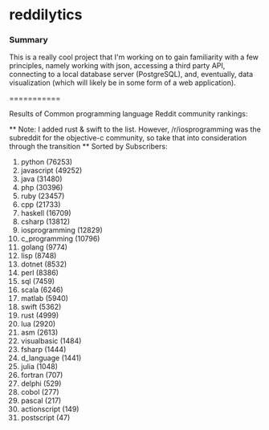 reddilytics
===========

### Summary

This is a really cool project that I'm working on to gain familiarity with a few principles, namely working with json,
accessing a third party API, connecting to a local database server (PostgreSQL), and, eventually, data visualization (which will likely be in some form of a web application). 

===========


Results of Common programming language Reddit community rankings: 


** Note: I added rust & swift to the list.  However, /r/iosprogramming was the subreddit for the objective-c community, so take that into consideration through the transition **
Sorted by Subscribers: 

1. python (76253)
2. javascript (49252)
3. java (31480)
4. php (30396)
5. ruby (23457)
6. cpp (21733)
7. haskell (16709)
8. csharp (13812)
9. iosprogramming (12829)
10. c_programming (10796)
11. golang (9774)
12. lisp (8748)
13. dotnet (8532)
14. perl (8386)
15. sql (7459)
16. scala (6246)
17. matlab (5940)
18. swift (5362)
19. rust (4999)
20. lua (2920)
21. asm (2613)
22. visualbasic (1484)
23. fsharp (1444)
24. d_language (1441)
25. julia (1048)
26. fortran (707)
27. delphi (529)
28. cobol (277)
29. pascal (217)
30. actionscript (149)
31. postscript (47)
